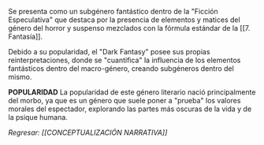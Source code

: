 Se presenta como un subgénero fantástico dentro de la "Ficción Especulativa" que destaca por la presencia de elementos y matices del género del horror y suspenso mezclados con la fórmula estándar de la [[7. Fantasía]].

Debido a su popularidad, el "Dark Fantasy" posee sus propias reinterpretaciones, donde se "cuantifica" la influencia de los elementos fantásticos dentro del macro-género, creando subgéneros dentro del mismo.

**POPULARIDAD**
La popularidad de este género literario nació principalmente del morbo, ya que es un género que suele poner a "prueba" los valores morales del espectador, explorando las partes más oscuras de la vida y de la psique humana.


*Regresar: [[CONCEPTUALIZACIÓN NARRATIVA]]*